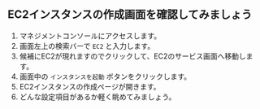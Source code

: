 ## EC2インスタンスの作成画面を確認してみましょう

1. マネジメントコンソールにアクセスします。
2. 画面左上の検索バーで `EC2` と入力します。
3. 候補にEC2が現れますのでクリックして、EC2のサービス画面へ移動します。
4. 画面中の `インスタンスを起動` ボタンをクリックします。
5. EC2インスタンスの作成ページが開きます。
6. どんな設定項目があるか軽く眺めてみましょう。
